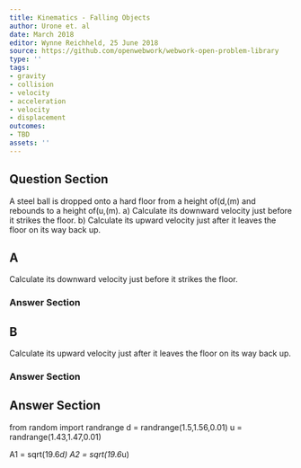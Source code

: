 ```yaml
---
title: Kinematics - Falling Objects
author: Urone et. al
date: March 2018
editor: Wynne Reichheld, 25 June 2018
source: https://github.com/openwebwork/webwork-open-problem-library
type: ''
tags:
- gravity
- collision
- velocity
- acceleration
- velocity
- displacement
outcomes:
- TBD
assets: ''
---
```


## Question Section 

A steel ball is dropped onto a hard floor from a height of(d,(m) and rebounds to a height of(u,(m).
a) Calculate its downward velocity just before it strikes the floor.
b) Calculate its upward velocity just after it leaves the floor on its way back up.
## A
Calculate its downward velocity just before it strikes the floor.
### Answer Section
## B
Calculate its upward velocity just after it leaves the floor on its way back up.
### Answer Section


## Answer Section

from random import randrange
d = randrange(1.5,1.56,0.01)
u = randrange(1.43,1.47,0.01)

A1 = sqrt(19.6*d)
A2 = sqrt(19.6*u)